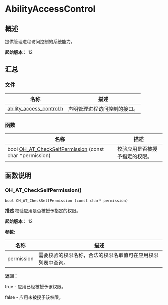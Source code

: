 # AbilityAccessControl


## 概述

提供管理进程访问控制的系统能力。

**起始版本：** 12


## 汇总


### 文件

| 名称 | 描述 | 
| -------- | -------- |
| [ability_access_control.h](ability__access__control_8h.md) | 声明管理进程访问控制的接口。  | 


### 函数

| 名称 | 描述 | 
| -------- | -------- |
| bool [OH_AT_CheckSelfPermission](#oh_at_checkselfpermission) (const char \*permission) | 校验应用是否被授予指定的权限。  | 


## 函数说明


### OH_AT_CheckSelfPermission()

```
bool OH_AT_CheckSelfPermission (const char* permission)
```
**描述**
校验应用是否被授予指定的权限。

**起始版本：** 12

**参数:**

| 名称 | 描述 | 
| -------- | -------- |
| permission | 需要校验的权限名称，合法的权限名取值可在应用权限列表中查询。  | 

**返回：**

true - 应用已经被授予该权限。 

false - 应用未被授予该权限。

